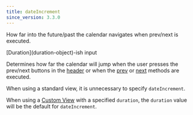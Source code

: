 ```yaml
---
title: dateIncrement
since_version: 3.3.0
---
```


How far into the future/past the calendar navigates when prev/next is executed.

<div class='spec' markdown='1'>
[Duration](duration-object)-ish input
</div>

Determines how far the calendar will jump when the user presses the prev/next buttons in the [header](header) or when the [prev](prev) or [next](next) methods are executed.

When using a standard view, it is unnecessary to specify `dateIncrement`.

When using a [Custom View](custom-view-with-settings) with a specified `duration`, the `duration` value will be the default for `dateIncrement`.
